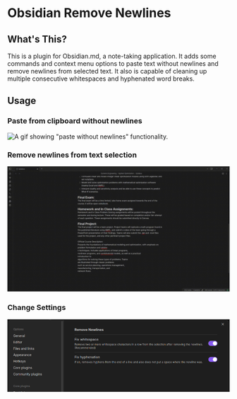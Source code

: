 # Obsidian Remove Newlines

## What's This?
This is a plugin for Obsidian.md, a note-taking application. It adds some commands and context menu options to paste text without newlines and remove newlines from selected text. It also is capable of cleaning up multiple consecutive whitespaces and hyphenated word breaks.

## Usage
### Paste from clipboard without newlines
![A gif showing "paste without newlines" functionality.](media/paste_without_newlines_context_menu.gif)

### Remove newlines from text selection
![A gif showing "remove newlines from selection" functionality.](media/remove_newlines_context_menu.gif)

### Change Settings
![A screenshot of the settings menu.](media/settings_menu.png)